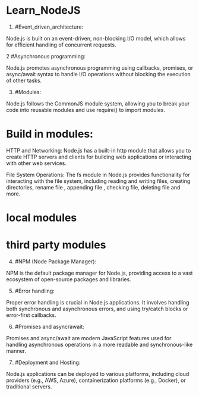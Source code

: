 ﻿# Learn_NodeJS

1. #Event_driven_architecture:

Node.js is built on an event-driven, non-blocking I/O model, which allows for efficient handling of concurrent requests.

2 #Asynchronous programming: 

Node.js promotes asynchronous programming using callbacks, promises, or async/await syntax to handle I/O operations without blocking the execution of other tasks.

3. #Modules:

Node.js follows the CommonJS module system, allowing you to break your code into reusable modules and use require() to import modules.

# Build in modules:

HTTP and Networking: Node.js has a built-in http module that allows you to create HTTP servers and clients for building web applications or interacting with other web services.

File System Operations: The fs module in Node.js provides functionality for interacting with the file system, including reading and writing files, creating directories, rename file , appending file , checking file, deleting file  and more.
  
# local modules

# third party modules

4. #NPM (Node Package Manager):

NPM is the default package manager for Node.js, providing access to a vast ecosystem of open-source packages and libraries.

5. #Error handling:

Proper error handling is crucial in Node.js applications. It involves handling both synchronous and asynchronous errors, and using try/catch blocks or error-first callbacks.

6. #Promises and async/await:

Promises and async/await are modern JavaScript features used for handling asynchronous operations in a more readable and synchronous-like manner.

7. #Deployment and Hosting:

Node.js applications can be deployed to various platforms, including cloud providers (e.g., AWS, Azure), containerization platforms (e.g., Docker), or traditional servers.
